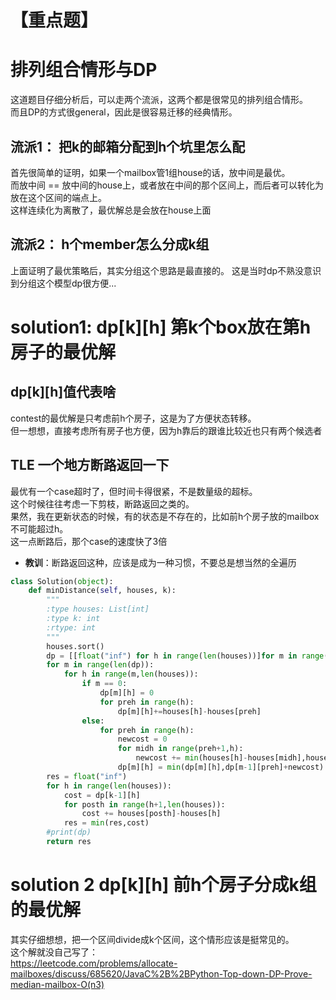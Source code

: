 # 【重点题】
# 排列组合情形与DP
这道题目仔细分析后，可以走两个流派，这两个都是很常见的排列组合情形。  
而且DP的方式很general，因此是很容易迁移的经典情形。
## 流派1： 把k的邮箱分配到h个坑里怎么配
首先很简单的证明，如果一个mailbox管1组house的话，放中间是最优。  
而放中间 == 放中间的house上，或者放在中间的那个区间上，而后者可以转化为放在这个区间的端点上。  
这样连续化为离散了，最优解总是会放在house上面  
## 流派2： h个member怎么分成k组
上面证明了最优策略后，其实分组这个思路是最直接的。 这是当时dp不熟没意识到分组这个模型dp很方便...
# solution1: dp[k][h] 第k个box放在第h房子的最优解
## dp[k][h]值代表啥
contest的最优解是只考虑前h个房子，这是为了方便状态转移。  
但一想想，直接考虑所有房子也方便，因为h靠后的跟谁比较近也只有两个候选者
## TLE 一个地方断路返回一下
最优有一个case超时了，但时间卡得很紧，不是数量级的超标。  
这个时候往往考虑一下剪枝，断路返回之类的。  
果然，我在更新状态的时候，有的状态是不存在的，比如前h个房子放的mailbox不可能超过h。  
这一点断路后，那个case的速度快了3倍
- **教训**：断路返回这种，应该是成为一种习惯，不要总是想当然的全遍历
```py
class Solution(object):
    def minDistance(self, houses, k):
        """
        :type houses: List[int]
        :type k: int
        :rtype: int
        """
        houses.sort()
        dp = [[float("inf") for h in range(len(houses))]for m in range(k)]
        for m in range(len(dp)):
            for h in range(m,len(houses)):
                if m == 0:
                    dp[m][h] = 0
                    for preh in range(h):
                        dp[m][h]+=houses[h]-houses[preh]
                else:
                    for preh in range(h):
                        newcost = 0
                        for midh in range(preh+1,h):
                            newcost += min(houses[h]-houses[midh],houses[midh]-houses[preh])
                        dp[m][h] = min(dp[m][h],dp[m-1][preh]+newcost)
        res = float("inf")
        for h in range(len(houses)):
            cost = dp[k-1][h]
            for posth in range(h+1,len(houses)):
                cost += houses[posth]-houses[h]
            res = min(res,cost)
        #print(dp)
        return res
```

# solution 2 dp[k][h] 前h个房子分成k组的最优解
其实仔细想想，把一个区间divide成k个区间，这个情形应该是挺常见的。  
这个解就没自己写了：  
https://leetcode.com/problems/allocate-mailboxes/discuss/685620/JavaC%2B%2BPython-Top-down-DP-Prove-median-mailbox-O(n3)